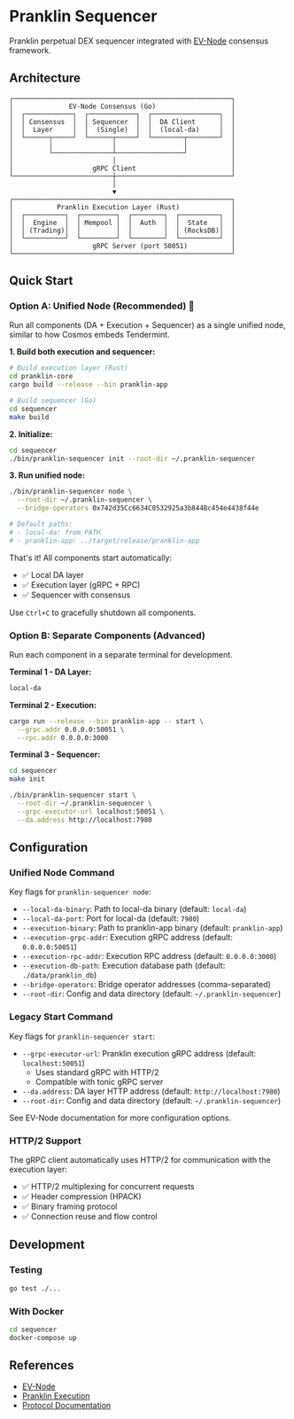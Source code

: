 # Pranklin Sequencer

Pranklin perpetual DEX sequencer integrated with [EV-Node](https://github.com/evstack/ev-node) consensus framework.

## Architecture

```text
┌───────────────────────────────────────────────────────┐
│              EV-Node Consensus (Go)                   │
│  ┌────────────┐  ┌────────────┐  ┌─────────────────┐  │
│  │ Consensus  │  │ Sequencer  │  │  DA Client      │  │
│  │  Layer     │  │  (Single)  │  │  (local-da)     │  │
│  └──────┬─────┘  └──────┬─────┘  └────────┬────────┘  │
│         │               │                 │           │
│         └───────────────┴─────────────────┘           │
│                         │                             │
│                    gRPC Client                        │
└─────────────────────────┼─────────────────────────────┘
                          │
                          ▼
┌───────────────────────────────────────────────────────┐
│           Pranklin Execution Layer (Rust)             │
│  ┌──────────┐  ┌─────────┐  ┌────────┐  ┌──────────┐  │
│  │  Engine  │  │ Mempool │  │  Auth  │  │  State   │  │
│  │ (Trading)│  │         │  │        │  │ (RocksDB)│  │
│  └──────────┘  └─────────┘  └────────┘  └──────────┘  │
│                    gRPC Server (port 50051)           │
└───────────────────────────────────────────────────────┘
```

## Quick Start

### Option A: Unified Node (Recommended) 🎉

Run all components (DA + Execution + Sequencer) as a single unified node, similar to how Cosmos embeds Tendermint.

**1. Build both execution and sequencer:**

```bash
# Build execution layer (Rust)
cd pranklin-core
cargo build --release --bin pranklin-app

# Build sequencer (Go)
cd sequencer
make build
```

**2. Initialize:**

```bash
cd sequencer
./bin/pranklin-sequencer init --root-dir ~/.pranklin-sequencer
```

**3. Run unified node:**

```bash
./bin/pranklin-sequencer node \
  --root-dir ~/.pranklin-sequencer \
  --bridge-operators 0x742d35Cc6634C0532925a3b844Bc454e4438f44e

# Default paths:
# - local-da: from PATH
# - pranklin-app: ../target/release/pranklin-app
```

That's it! All components start automatically:

- ✅ Local DA layer
- ✅ Execution layer (gRPC + RPC)
- ✅ Sequencer with consensus

Use `Ctrl+C` to gracefully shutdown all components.

### Option B: Separate Components (Advanced)

Run each component in a separate terminal for development.

**Terminal 1 - DA Layer:**

```bash
local-da
```

**Terminal 2 - Execution:**

```bash
cargo run --release --bin pranklin-app -- start \
  --grpc.addr 0.0.0.0:50051 \
  --rpc.addr 0.0.0.0:3000
```

**Terminal 3 - Sequencer:**

```bash
cd sequencer
make init

./bin/pranklin-sequencer start \
  --root-dir ~/.pranklin-sequencer \
  --grpc-executor-url localhost:50051 \
  --da.address http://localhost:7980
```

## Configuration

### Unified Node Command

Key flags for `pranklin-sequencer node`:

- `--local-da-binary`: Path to local-da binary (default: `local-da`)
- `--local-da-port`: Port for local-da (default: `7980`)
- `--execution-binary`: Path to pranklin-app binary (default: `pranklin-app`)
- `--execution-grpc-addr`: Execution gRPC address (default: `0.0.0.0:50051`)
- `--execution-rpc-addr`: Execution RPC address (default: `0.0.0.0:3000`)
- `--execution-db-path`: Execution database path (default: `./data/pranklin_db`)
- `--bridge-operators`: Bridge operator addresses (comma-separated)
- `--root-dir`: Config and data directory (default: `~/.pranklin-sequencer`)

### Legacy Start Command

Key flags for `pranklin-sequencer start`:

- `--grpc-executor-url`: Pranklin execution gRPC address (default: `localhost:50051`)
  - Uses standard gRPC with HTTP/2
  - Compatible with tonic gRPC server
- `--da.address`: DA layer HTTP address (default: `http://localhost:7980`)
- `--root-dir`: Config and data directory (default: `~/.pranklin-sequencer`)

See EV-Node documentation for more configuration options.

### HTTP/2 Support

The gRPC client automatically uses HTTP/2 for communication with the execution layer:

- ✅ HTTP/2 multiplexing for concurrent requests
- ✅ Header compression (HPACK)
- ✅ Binary framing protocol
- ✅ Connection reuse and flow control

## Development

### Testing

```bash
go test ./...
```

### With Docker

```bash
cd sequencer
docker-compose up
```

## References

- [EV-Node](https://github.com/evstack/ev-node)
- [Pranklin Execution](../../crates/exec/README.md)
- [Protocol Documentation](../../docs/README.md)
